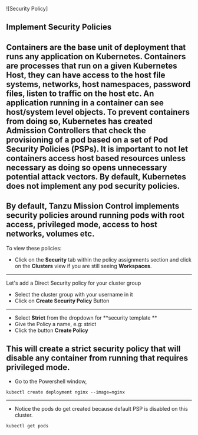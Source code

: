 ![Security Policy]
## Implement Security Policies

Containers are the base unit of deployment that runs any application on Kubernetes. Containers are processes that run on a given Kubernetes Host, they can have access to the host file systems, networks, host namespaces, password files, listen to traffic on the host etc. An application running in a container can see host/system level objects. To prevent containers from doing so, Kubernetes has created Admission Controllers that check the provisioning of a pod based on a set of Pod Security Policies (PSPs). It is important to not let containers access host based resources unless necessary as doing so opens unnecessary potential attack vectors. By default, Kubernetes does not implement any pod security policies.
---
By default, Tanzu Mission Control implements security policies around running pods with root access, privileged mode, access to host networks, volumes etc.
---

To view these policies:

- Click on the **Security** tab within the policy assignments section and click on the **Clusters** view if you are still seeing **Workspaces**.
---

Let's add a Direct Security policy for your cluster group

- Select the cluster group with your username in it
- Click on **Create Security Policy** Button 

---
- Select **Strict** from the dropdown for **security template **
- Give the Policy a name, e.g: strict
- Click the button **Create Policy**

This will create a strict security policy that will disable any container from running that requires privileged mode. 
---
- Go to the Powershell window,
```execute
kubectl create deployment nginx --image=nginx 
```
---
- Notice the pods do get created because default PSP is disabled on this cluster.
```execute
kubectl get pods 
```